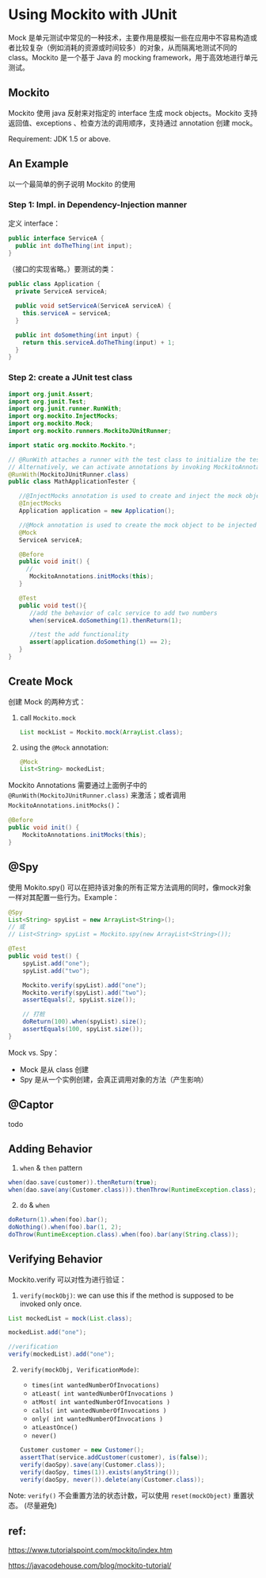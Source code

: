 # Using Mockito with JUnit

Mock 是单元测试中常见的一种技术，主要作用是模拟一些在应用中不容易构造或者比较复杂（例如消耗的资源或时间较多）的对象，从而隔离地测试不同的 class。Mockito 是一个基于 Java 的 mocking framework，用于高效地进行单元测试。

## Mockito

Mockito 使用 java 反射来对指定的 interface 生成 mock objects。Mockito 支持返回值、exceptions 、检查方法的调用顺序，支持通过 annotation 创建 mock。

Requirement: JDK 1.5 or above.

## An Example

以一个最简单的例子说明 Mockito 的使用

### Step 1: Impl. in Dependency-Injection manner

定义 interface：

```java
public interface ServiceA {
  public int doTheThing(int input);
}
```

（接口的实现省略。）要测试的类：

```java
public class Application {
  private ServiceA serviceA;

  public void setServiceA(ServiceA serviceA) {
    this.serviceA = serviceA;
  }

  public int doSomething(int input) {
    return this.serviceA.doTheThing(input) + 1;
  }
}
```

### Step 2: create a JUnit test class

```java
import org.junit.Assert;
import org.junit.Test;
import org.junit.runner.RunWith;
import org.mockito.InjectMocks;
import org.mockito.Mock;
import org.mockito.runners.MockitoJUnitRunner;

import static org.mockito.Mockito.*;

// @RunWith attaches a runner with the test class to initialize the test data
// Alternatively, we can activate annotations by invoking MockitoAnnotations.initMocks()
@RunWith(MockitoJUnitRunner.class)
public class MathApplicationTester {

   //@InjectMocks annotation is used to create and inject the mock object
   @InjectMocks
   Application application = new Application();

   //@Mock annotation is used to create the mock object to be injected
   @Mock
   ServiceA serviceA;

   @Before
   public void init() {
     //
      MockitoAnnotations.initMocks(this);
   }

   @Test
   public void test(){
      //add the behavior of calc service to add two numbers
      when(serviceA.doSomething(1).thenReturn(1);

      //test the add functionality
      assert(application.doSomething(1) == 2);
   }
}
```

## Create Mock

创建 Mock 的两种方式：

1. call `Mockito.mock`

    ```java
    List mockList = Mockito.mock(ArrayList.class);
    ```

2. using the `@Mock` annotation:

    ```java
    @Mock
    List<String> mockedList;
    ```

Mockito Annotations 需要通过上面例子中的 `@RunWith(MockitoJUnitRunner.class)` 来激活；或者调用 `MockitoAnnotations.initMocks()`：

```java
@Before
public void init() {
    MockitoAnnotations.initMocks(this);
}
```

## @Spy

使用 Mokito.spy() 可以在把持该对象的所有正常方法调用的同时，像mock对象一样对其配置一些行为。Example：

```java
@Spy
List<String> spyList = new ArrayList<String>();
// 或
// List<String> spyList = Mockito.spy(new ArrayList<String>());

@Test
public void test() {
    spyList.add("one");
    spyList.add("two");

    Mockito.verify(spyList).add("one");
    Mockito.verify(spyList).add("two");
    assertEquals(2, spyList.size());

    // 打桩
    doReturn(100).when(spyList).size();
    assertEquals(100, spyList.size());
}
```

Mock vs. Spy：
- Mock 是从 class 创建
- Spy 是从一个实例创建，会真正调用对象的方法（产生影响）


## @Captor

todo


## Adding Behavior

1. `when` & `then` pattern

  ```java
  when(dao.save(customer)).thenReturn(true);
  when(dao.save(any(Customer.class))).thenThrow(RuntimeException.class);
  ```

2. `do` & `when`

  ```java
  doReturn(1).when(foo).bar();
  doNothing().when(foo).bar(1, 2);
  doThrow(RuntimeException.class).when(foo).bar(any(String.class));
  ```

##  Verifying Behavior

Mockito.verify 可以对性为进行验证：

1. `verify(mockObj)`:  we can use this if the method is supposed to be invoked only once.

  ```java
  List mockedList = mock(List.class);

  mockedList.add("one");

  //verification
  verify(mockedList).add("one");
  ```
 
2. `verify(mockObj, VerificationMode)`:
    - `times(int wantedNumberOfInvocations)`
    - `atLeast( int wantedNumberOfInvocations )`
    - `atMost( int wantedNumberOfInvocations )`
    - `calls( int wantedNumberOfInvocations )`
    - `only( int wantedNumberOfInvocations )`
    - `atLeastOnce()`
    - `never()`

    ```java
    Customer customer = new Customer();
    assertThat(service.addCustomer(customer), is(false));
    verify(daoSpy).save(any(Customer.class));
    verify(daoSpy, times(1)).exists(anyString());
    verify(daoSpy, never()).delete(any(Customer.class));
    ```

Note: `verify()` 不会重置方法的状态计数，可以使用 `reset(mockObject)` 重置状态。 (尽量避免)


## ref:

https://www.tutorialspoint.com/mockito/index.htm

https://javacodehouse.com/blog/mockito-tutorial/


<br/><br/>
